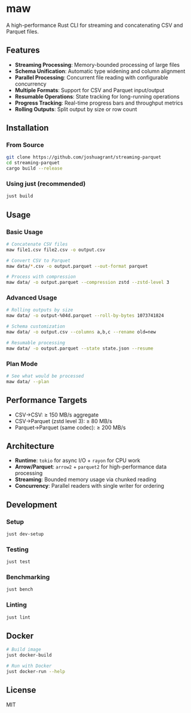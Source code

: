 # maw

A high-performance Rust CLI for streaming and concatenating CSV and Parquet files.

## Features

- **Streaming Processing**: Memory-bounded processing of large files
- **Schema Unification**: Automatic type widening and column alignment
- **Parallel Processing**: Concurrent file reading with configurable concurrency
- **Multiple Formats**: Support for CSV and Parquet input/output
- **Resumable Operations**: State tracking for long-running operations
- **Progress Tracking**: Real-time progress bars and throughput metrics
- **Rolling Outputs**: Split output by size or row count

## Installation

### From Source

```bash
git clone https://github.com/joshuagrant/streaming-parquet
cd streaming-parquet
cargo build --release
```

### Using just (recommended)

```bash
just build
```

## Usage

### Basic Usage

```bash
# Concatenate CSV files
maw file1.csv file2.csv -o output.csv

# Convert CSV to Parquet
maw data/*.csv -o output.parquet --out-format parquet

# Process with compression
maw data/ -o output.parquet --compression zstd --zstd-level 3
```

### Advanced Usage

```bash
# Rolling outputs by size
maw data/ -o output-%04d.parquet --roll-by-bytes 1073741824

# Schema customization
maw data/ -o output.csv --columns a,b,c --rename old=new

# Resumable processing
maw data/ -o output.parquet --state state.json --resume
```

### Plan Mode

```bash
# See what would be processed
maw data/ --plan
```

## Performance Targets

- CSV→CSV: ≥ 150 MB/s aggregate
- CSV→Parquet (zstd level 3): ≥ 80 MB/s  
- Parquet→Parquet (same codec): ≥ 200 MB/s

## Architecture

- **Runtime**: `tokio` for async I/O + `rayon` for CPU work
- **Arrow/Parquet**: `arrow2` + `parquet2` for high-performance data processing
- **Streaming**: Bounded memory usage via chunked reading
- **Concurrency**: Parallel readers with single writer for ordering

## Development

### Setup

```bash
just dev-setup
```

### Testing

```bash
just test
```

### Benchmarking

```bash
just bench
```

### Linting

```bash
just lint
```

## Docker

```bash
# Build image
just docker-build

# Run with Docker
just docker-run --help
```

## License

MIT
